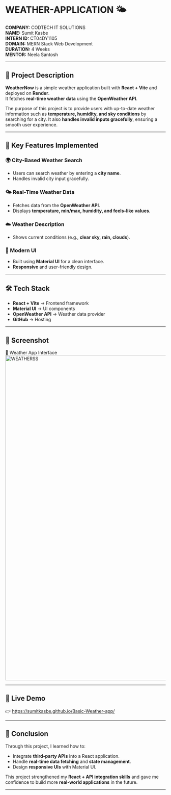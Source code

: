 # WEATHER-APPLICATION 🌤️  
**COMPANY:** CODTECH IT SOLUTIONS  
**NAME:** Sumit Kasbe  
**INTERN ID:** CT04DY1105  
**DOMAIN:** MERN Stack Web Development  
**DURATION:** 4 Weeks  
**MENTOR:** Neela Santosh  

---

## 📌 Project Description  
**WeatherNow** is a simple weather application built with **React + Vite** and deployed on **Render**.  
It fetches **real-time weather data** using the **OpenWeather API**.  

The purpose of this project is to provide users with up-to-date weather information such as **temperature, humidity, and sky conditions** by searching for a city. It also **handles invalid inputs gracefully**, ensuring a smooth user experience.  

---

## 🔹 Key Features Implemented  

### 🌍 City-Based Weather Search  
- Users can search weather by entering a **city name**.  
- Handles invalid city input gracefully.  

### 🌤️ Real-Time Weather Data  
- Fetches data from the **OpenWeather API**.  
- Displays **temperature, min/max, humidity, and feels-like values**.  

### ☁️ Weather Description  
- Shows current conditions (e.g., **clear sky, rain, clouds**).  

### 🎨 Modern UI  
- Built using **Material UI** for a clean interface.  
- **Responsive** and user-friendly design.  

---

## 🛠️ Tech Stack  
- **React + Vite** → Frontend framework  
- **Material UI** → UI components  
- **OpenWeather API** → Weather data provider  
- **GitHub** → Hosting  

---

## 📸 Screenshot  
🔹 Weather App Interface  
<img width="1920" height="1020" alt="WEATHERSS" src="https://github.com/user-attachments/assets/b28062ed-9373-484c-971e-dcc00598ec15" />

---

## 🚀 Live Demo  
👉 https://sumitkasbe.github.io/Basic-Weather-app/

---

## 📌 Conclusion  
Through this project, I learned how to:  
- Integrate **third-party APIs** into a React application.  
- Handle **real-time data fetching** and **state management**.  
- Design **responsive UIs** with Material UI.   

This project strengthened my **React + API integration skills** and gave me confidence to build more **real-world applications** in the future.  

---
